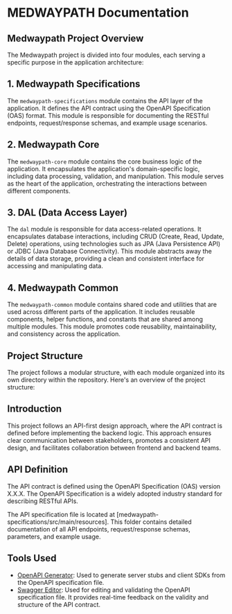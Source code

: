 # MEDWAYPATH Documentation

## Medwaypath Project Overview

The Medwaypath project is divided into four modules, each serving a specific purpose in the application architecture:

## 1. Medwaypath Specifications

The `medwaypath-specifications` module contains the API layer of the application. It defines the API contract using the OpenAPI Specification (OAS) format. This module is responsible for documenting the RESTful endpoints, request/response schemas, and example usage scenarios.

## 2. Medwaypath Core

The `medwaypath-core` module contains the core business logic of the application. It encapsulates the application's domain-specific logic, including data processing, validation, and manipulation. This module serves as the heart of the application, orchestrating the interactions between different components.

## 3. DAL (Data Access Layer)

The `dal` module is responsible for data access-related operations. It encapsulates database interactions, including CRUD (Create, Read, Update, Delete) operations, using technologies such as JPA (Java Persistence API) or JDBC (Java Database Connectivity). This module abstracts away the details of data storage, providing a clean and consistent interface for accessing and manipulating data.

## 4. Medwaypath Common

The `medwaypath-common` module contains shared code and utilities that are used across different parts of the application. It includes reusable components, helper functions, and constants that are shared among multiple modules. This module promotes code reusability, maintainability, and consistency across the application.

## Project Structure

The project follows a modular structure, with each module organized into its own directory within the repository. Here's an overview of the project structure:


## Introduction

This project follows an API-first design approach, where the API contract is defined before implementing the backend logic. This approach ensures clear communication between stakeholders, promotes a consistent API design, and facilitates collaboration between frontend and backend teams.

## API Definition

The API contract is defined using the OpenAPI Specification (OAS) version X.X.X. The OpenAPI Specification is a widely adopted industry standard for describing RESTful APIs.

The API specification file is located at [medwaypath-specifications/src/main/resources]. This folder contains detailed documentation of all API endpoints, request/response schemas, parameters, and example usage.

## Tools Used

- [OpenAPI Generator](https://openapi-generator.tech/): Used to generate server stubs and client SDKs from the OpenAPI specification file.
- [Swagger Editor](https://editor.swagger.io/): Used for editing and validating the OpenAPI specification file. It provides real-time feedback on the validity and structure of the API contract.